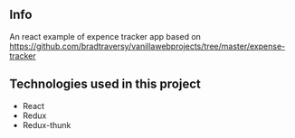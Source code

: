 ## Info

An react example of expence tracker app based on https://github.com/bradtraversy/vanillawebprojects/tree/master/expense-tracker

## Technologies used in this project

* React
* Redux
* Redux-thunk